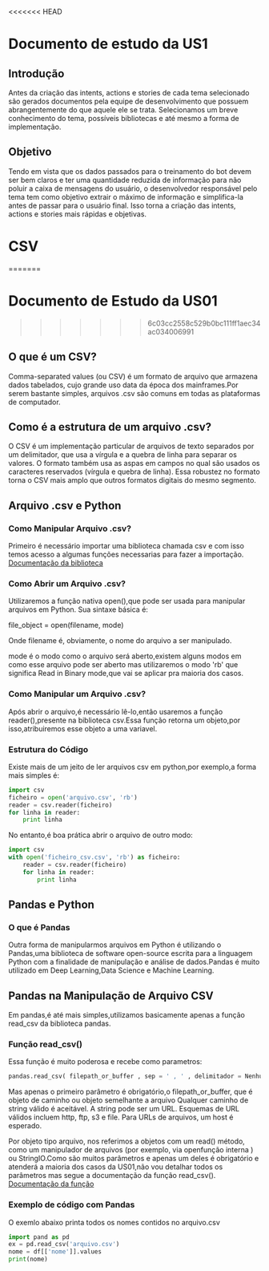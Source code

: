 <<<<<<< HEAD
# Documento de estudo da US1

## Introdução

Antes da criação das intents, actions e stories de cada tema selecionado são gerados documentos pela equipe de desenvolvimento que possuem abrangentemente do que aquele ele se trata. Selecionamos um breve conhecimento do tema, possíveis bibliotecas e até mesmo a forma de implementação. 

## Objetivo

Tendo em vista que os dados passados para o treinamento do bot devem ser bem claros e ter uma quantidade reduzida de informação para não poluir a caixa de mensagens do usuário, o desenvolvedor responsável pelo tema tem como objetivo extrair o máximo de informação e simplifica-la antes de passar para o usuário final. Isso torna a criação das intents, actions e stories mais rápidas e objetivas.

# CSV

=======
# Documento de Estudo da US01
>>>>>>> 6c03cc2558c529b0bc111ff1aec34ac034006991
## O que é um CSV?
Comma-separated values (ou CSV) é um formato de arquivo que armazena dados tabelados, cujo grande uso data da época dos mainframes.Por serem bastante simples, arquivos .csv são comuns em todas as plataformas de computador.
## Como é a estrutura de um arquivo .csv?
O CSV é um implementação particular de arquivos de texto separados por um delimitador, que usa a vírgula e a quebra de linha para separar os valores. O formato também usa as aspas em campos no qual são usados os caracteres reservados (vírgula e quebra de linha). Essa robustez no formato torna o CSV mais amplo que outros formatos digitais do mesmo segmento.

## Arquivo .csv e Python

### Como Manipular Arquivo .csv?
Primeiro é necessário importar uma biblioteca chamada csv e com isso temos acesso a algumas funções necessarias para fazer a importação.
[Documentação da biblioteca](https://docs.python.org/3/library/csv.html)


### Como Abrir um Arquivo .csv?
Utilizaremos a função nativa open(),que pode ser usada para manipular arquivos em Python. Sua sintaxe básica é:

file_object = open(filename, mode)

Onde filename é, obviamente, o nome do arquivo a ser manipulado.

mode é o modo como o arquivo será aberto,existem alguns modos em como esse arquivo pode ser aberto mas utilizaremos o modo 'rb' que significa Read in Binary mode,que vai se aplicar pra maioria dos casos.

### Como Manipular um Arquivo .csv?
Após abrir o arquivo,é necessário lê-lo,então usaremos a função reader(),presente na biblioteca csv.Essa função retorna um objeto,por isso,atribuiremos esse objeto a uma variavel.
### Estrutura do Código
Existe mais de um jeito de ler arquivos csv em python,por exemplo,a forma mais simples é:

```python
import csv
ficheiro = open('arquivo.csv', 'rb')
reader = csv.reader(ficheiro)
for linha in reader:
    print linha
```
No entanto,é boa prática abrir o arquivo de outro modo:
```python
import csv
with open('ficheiro_csv.csv', 'rb') as ficheiro:
    reader = csv.reader(ficheiro)
    for linha in reader:
        print linha
```
## Pandas e Python
### O que é Pandas
Outra forma de manipularmos arquivos em Python é utilizando o Pandas,uma biblioteca de software open-source escrita para a linguagem Python com a finalidade de manipulação e análise de dados.Pandas é muito utilizado em Deep Learning,Data Science e Machine Learning.

## Pandas na Manipulação de Arquivo CSV
Em pandas,é até mais simples,utilizamos basicamente apenas a função read_csv da biblioteca pandas.
### Função read_csv()
Essa função é muito poderosa e recebe como parametros:
```python
pandas.read_csv( filepath_or_buffer , sep = ' , ' , delimitador = Nenhum , cabeçalho = 'infer' , nomes = Nenhum , index_col = Nenhum , usecols = Nenhum , squeeze = False , prefixo = Nenhum , mangle_dupe_cols = True , dtype = Nenhum , engine = Nenhum , conversores = Nenhum , true_values ​​= Nenhum , false_values ​​= Nenhum , skipinitialspace = False , skiprows = Nenhum , skipfooter = 0 , nrows = Nenhum , na_values ​​= Nenhum, keep_default_na = Verdadeiro , na_filter = Verdadeiro , verbose = Falso , skip_blank_lines = Verdadeiro , parse_dates = Falso , infer_datetime_format = Falso , keep_date_col = Falso , date_parser = Nenhum , dayfirst = Falso , iterador = Falso , chunksize = Nenhum , compactação = 'inferir' , milhares = nenhum , decimal = b '.' , lineterminator = None , quotechar = '"' , citando = 0 , doublequote = True , escapechar = None ,comment = Nenhum , codificação = None , dialect = None , tupleize_cols = Nenhum , error_bad_lines = True , warn_bad_lines = Verdadeiro , delim_whitespace = Falso , low_memory = Verdadeiro , memory_map = Falso , float_precision = Nenhum )
```
Mas apenas o primeiro parâmetro é obrigatório,o filepath_or_buffer, que é objeto de caminho ou objeto semelhante a arquivo
Qualquer caminho de string válido é aceitável. A string pode ser um URL. Esquemas de URL válidos incluem http, ftp, s3 e file. Para URLs de arquivos, um host é esperado.

Por objeto tipo arquivo, nos referimos a objetos com um read() método, como um manipulador de arquivos (por exemplo, via openfunção interna ) ou StringIO.Como são muitos parâmetros e apenas um deles é obrigatório e atenderá a maioria dos casos da US01,não vou detalhar todos os parâmetros mas segue a documentação da função read_csv().
[Documentação da função](https://pandas.pydata.org/pandas-docs/stable/reference/api/pandas.read_csv.html)

### Exemplo de código com Pandas
O exemlo abaixo printa todos os nomes contidos no arquivo.csv
```python
import pand as pd
ex = pd.read_csv('arquivo.csv')
nome = df[['nome']].values
print(nome)
```